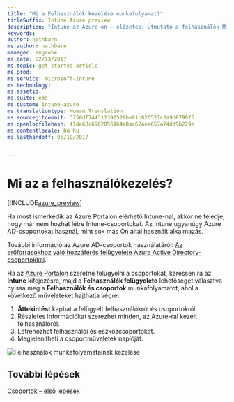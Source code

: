 ```yaml
---
title: "Mi a Felhasználók kezelése munkafolyamat?"
titleSuffix: Intune Azure preview
description: "Intune az Azure-on – előzetes: Útmutató a felhasználók Microsoft Intune-nal és Azure-ral való megjelenítéséhez és kezeléséhez"
keywords: 
author: nathbarn
ms.author: nathbarn
manager: angrobe
ms.date: 02/13/2017
ms.topic: get-started-article
ms.prod: 
ms.service: microsoft-intune
ms.technology: 
ms.assetid: 
ms.suite: ems
ms.custom: intune-azure
ms.translationtype: Human Translation
ms.sourcegitcommit: 3758df744311392528be01c826527c2a9d879975
ms.openlocfilehash: 41de68c6962056164e8ac62aea657a74dd9b229e
ms.contentlocale: hu-hu
ms.lasthandoff: 05/10/2017


---
```


# <a name="what-is-user-management"></a>Mi az a felhasználókezelés?


[!INCLUDE[azure_preview](../includes/azure_preview.md)]

Ha most ismerkedik az Azure Portalon elérhető Intune-nal, akkor ne feledje, hogy már nem hozhat létre Intune-csoportokat. Az Intune ugyanúgy Azure AD-csoportokat használ, mint sok más Ön által használt alkalmazás.

További információ az Azure AD-csoportok használatáról: [Az erőforrásokhoz való hozzáférés felügyelete Azure Active Directory-csoportokkal](https://docs.microsoft.com/azure/active-directory/active-directory-manage-groups).

Ha az [Azure Portalon](https://portal.azure.com) szeretné felügyelni a csoportokat, keressen rá az **Intune** kifejezésre, majd a **Felhasználók felügyelete** lehetőséget választva nyissa meg a **Felhasználók és csoportok** munkafolyamatot, ahol a következő műveleteket hajthatja végre:

1. **Áttekintést** kaphat a felügyelt felhasználókról és csoportokról.
2. Részletes információkat szerezhet minden, az Azure-ral kezelt felhasználóról.
3. Létrehozhat felhasználói és eszközcsoportokat.
4. Megjelenítheti a csoportműveletek naplóját.

![Felhasználók munkafolyamatainak kezelése](./media/manage-users.png)


## <a name="next-step"></a>További lépések

[Csoportok – első lépések](../manage-users/get-started-with-groups.md)

